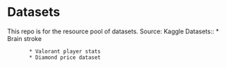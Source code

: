 # Datasets
This repo is for the resource pool of datasets.
Source: Kaggle
Datasets::
           * Brain stroke
           
           * Valorant player stats
           * Diamond price dataset

